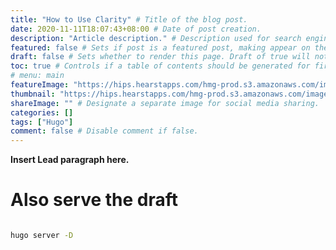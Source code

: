 ```yaml
---
title: "How to Use Clarity" # Title of the blog post.
date: 2020-11-11T18:07:43+08:00 # Date of post creation.
description: "Article description." # Description used for search engine.
featured: false # Sets if post is a featured post, making appear on the home page side bar.
draft: false # Sets whether to render this page. Draft of true will not be rendered.
toc: true # Controls if a table of contents should be generated for first-level links automatically.
# menu: main
featureImage: "https://hips.hearstapps.com/hmg-prod.s3.amazonaws.com/images/dog-puppy-on-garden-royalty-free-image-1586966191.jpg" # Sets featured image on blog post.
thumbnail: "https://hips.hearstapps.com/hmg-prod.s3.amazonaws.com/images/dog-puppy-on-garden-royalty-free-image-1586966191.jpg" # Sets thumbnail image appearing inside card on homepage.
shareImage: "" # Designate a separate image for social media sharing.
categories: []
tags: ["Hugo"]
comment: false # Disable comment if false.
---
```


**Insert Lead paragraph here.**

<!--more-->


# Also serve the draft



```sh

hugo server -D 
```
